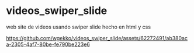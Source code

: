 # videos_swiper_slide
web site de videos usando swiper slide hecho en html y css


https://github.com/wgekko/videos_swiper_slide/assets/62272491/ab380aca-2305-4af7-80be-fe790be223e6


